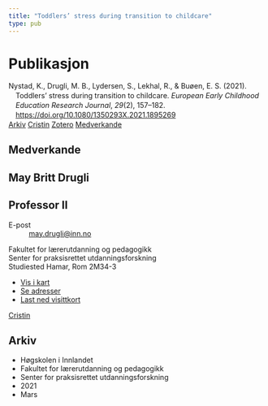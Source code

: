 ```yaml
---
title: "Toddlers’ stress during transition to childcare"
type: pub
---
```

<h1>Publikasjon</h1>
<article id="csl-bib-container-CS7WKXW5" class="csl-bib-container">
  <div class="csl-bib-body" style="line-height: 1.35; padding-left: 1em; text-indent:-1em;">
  <div class="csl-entry">Nystad, K., Drugli, M. B., Lydersen, S., Lekhal, R., &amp; Bu&#xF8;en, E. S. (2021). Toddlers&#x2019; stress during transition to childcare. <i>European Early Childhood Education Research Journal</i>, <i>29</i>(2), 157&#x2013;182. <a href="https://doi.org/10.1080/1350293X.2021.1895269">https://doi.org/10.1080/1350293X.2021.1895269</a></div>
</div>
  <div class="csl-bib-buttons">
    <a href="#taxonomy-article-CS7WKXW5" class="csl-bib-button">Arkiv</a>
    <a href="https://app.cristin.no/results/show.jsf?id=1900565" alt="Cristin URL" class="csl-bib-button">Cristin</a>
    <a href="http://zotero.org/groups/5022929/items/CS7WKXW5" alt="Zotero URL" class="csl-bib-button">Zotero</a>
    <a href="#contributors-article-CS7WKXW5" class="csl-bib-button">Medverkande</a>
  </div>
  <div id="csl-bib-meta-container-CS7WKXW5"></div>
</article>
<div id="csl-bib-meta-CS7WKXW5" class="csl-bib-meta">
  <article id="contributors-article-CS7WKXW5" class="contributors-article">
    <h1>Medverkande</h1>
    <div class="personas">
<div class="vrtx-hinn-person-card">
<div class="photo">
<i class="lar la-user-circle missing-person"></i>
</div>
<div class="info">
<hgroup><h1>May Britt Drugli</h1>
<h2>Professor II</h2>
</hgroup><dl>
<dt>E-post</dt>
<dd>
<a href="mailto:may.drugli@inn.no">may.drugli@inn.no</a>
</dd>
</dl>
<p>
Fakultet for lærerutdanning og pedagogikk<br>
Senter for praksisrettet utdanningsforskning<br>
Studiested Hamar,
Rom 2M34-3
</p>
<ul class="vrtx-hinn-links">
<li><a href="https://www.google.com/maps?q=60.79582,11.07304">Vis i kart</a></li>
<li><a href="https://www.inn.no/finn-en-ansatt/may-drugli.html#vrtx-hinn-addresses">Se adresser</a></li>
<li><a href="https://www.inn.no/finn-en-ansatt/may-drugli.html?vrtx=vcf">Last ned visittkort</a></li>
</ul>
</div>
</div>
<a href="https://app.cristin.no/persons/show.jsf?id=29493" alt="Cristin URL" class="personas-cristin">Cristin</a>
</div>
  </article>
  <article id="taxonomy-article-CS7WKXW5" class="taxonomy-article">
    <h1>Arkiv</h1>
    <ul>
      <li>Høgskolen i Innlandet</li>
      <li>Fakultet for lærerutdanning og pedagogikk</li>
      <li>Senter for praksisrettet utdanningsforskning</li>
      <li>2021</li>
      <li>Mars</li>
    </ul>
  </article>
</div>

